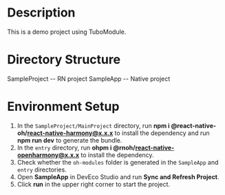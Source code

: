 # Description
This is a demo project using TuboModule.


# Directory Structure
SampleProject -- RN project 
SampleApp -- Native project


# Environment Setup
1. In the `SampleProject/MainProject` directory, run **npm i @react-native-oh/react-native-harmony@x.x.x** to install the dependency and run **npm run dev** to generate the bundle.
2. In the `entry` directory, run **ohpm i @rnoh/react-native-openharmony@x.x.x** to install the dependency.
3. Check whether the `oh-modules` folder is generated in the `SampleApp` and `entry` directories.
4. Open **SampleApp** in DevEco Studio and run **Sync and Refresh Project**.
5. Click **run** in the upper right corner to start the project.
